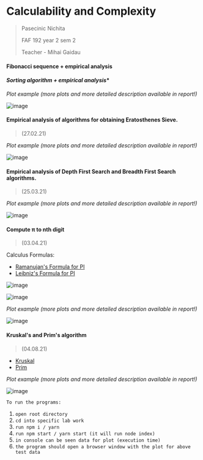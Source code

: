 # **Calculability and Complexity**

> Pasecinic Nichita
>
> FAF 192 year 2 sem 2
>
> Teacher - Mihai Gaidau

#### **Fibonacci sequence + empirical analysis**

#### *Sorting algorithm + empirical analysis**

*Plot example (more plots and more detailed description available in report!)*

![image](https://user-images.githubusercontent.com/57563506/108593076-48d42880-737a-11eb-8a19-8b9a5d9937e0.png)

####  **Empirical analysis of algorithms for obtaining Eratosthenes Sieve.**

> (27.02.21)

*Plot example (more plots and more detailed description available in report!)*

![image](https://user-images.githubusercontent.com/57563506/109389423-35463600-7915-11eb-8da4-e36e5655bda4.png)

####  **Empirical analysis of Depth First Search and Breadth First Search algorithms.**

> (25.03.21)

*Plot example (more plots and more detailed description available in report!)*

![image](https://user-images.githubusercontent.com/57563506/112725843-eb0ba100-8f22-11eb-9c48-e55d7d1fcdb5.png)

#### **Compute π to nth digit**

> (03.04.21)

Calculus Formulas: 

- [Ramanujan's Formula for PI](https://crypto.stanford.edu/pbc/notes/pi/ramanujan.html)
- [Leibniz's Formula for PI](https://en.wikipedia.org/wiki/Leibniz_formula_for_%CF%80)

![image](https://user-images.githubusercontent.com/57563506/113474823-f4dd5900-947a-11eb-86bc-ac51d8897a94.png)

![image](https://user-images.githubusercontent.com/57563506/113478534-08e08500-9492-11eb-8e40-87c3261b8c84.png)

*Plot example (more plots and more detailed description available in report!)*

![image](https://user-images.githubusercontent.com/57563506/113478355-0b8eaa80-9491-11eb-8526-7d8cea06e03c.png)

#### **Kruskal's and Prim's algorithm**

> (04.08.21)

- [Kruskal](https://ro.wikipedia.org/wiki/Algoritmul_lui_Kruskal)
- [Prim](https://en.wikipedia.org/wiki/Prim%27s_algorithm)

*Plot example (more plots and more detailed description available in report!)*

![image](https://user-images.githubusercontent.com/57563506/115604264-d7691580-a2e9-11eb-98c1-720ed8098c67.png)



`To run the programs: `

1. `open root directory `
2. `cd into specific lab work`
3. `run npm i / yarn`
4. `run npm start / yarn start (it will run node index)`
5. `in console can be seen data for plot (execution time)`
6. `the program should open a browser window with the plot for above test data`
